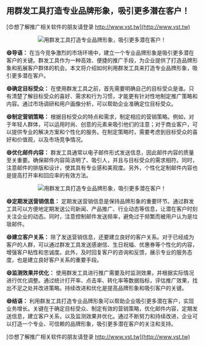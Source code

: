 ## **用群发工具打造专业品牌形象，吸引更多潜在客户！**

[😍想了解推广相关软件的朋友请登录 http://www.vst.tw](http://www.vst.tw)

 <center><img src="https://vst.tw/MP4/tuiguang/png/7.png" alt="用群发工具打造专业品牌形象，吸引更多潜在客户！"></center>

**😄导语：**
在当今竞争激烈的市场环境中，建立一个专业品牌形象是吸引更多潜在客户的关键。群发工具作为一种高效、便捷的推广手段，为企业提供了打造品牌形象和拓展客户群体的机会。本文将介绍如何利用群发工具来打造专业品牌形象，吸引更多潜在客户。

**😄确定目标受众：**
在使用群发工具之前，首先需要明确自己的目标受众是谁。只有清楚了解目标受众的喜好、需求和行为习惯，才能更有针对性地制定推广策略和内容。通过市场调研和用户画像分析，可以帮助企业准确定位目标受众。

**😄制定营销策略：**
根据目标受众的特点和需求，制定相应的营销策略。例如，对于年轻人群体，可以运用时尚、创意的元素来吸引他们的注意；对于商业客户，可以提供专业的解决方案和个性化的服务。在制定策略时，需要考虑到目标受众的喜好和价值观，以及市场竞争情况。

**😄优化邮件内容：**
群发工具通常以电子邮件形式发送信息，因此邮件内容的质量至关重要。确保邮件内容简洁明了、吸引人，并且与目标受众的需求相符。同时，注意邮件的排版和设计，使其具有专业感和美观度。另外，个性化定制邮件内容也是提高打开率和回应率的有效方法。

 <center><img src="https://vst.tw/MP4/tuiguang/png/8.png" alt="用群发工具打造专业品牌形象，吸引更多潜在客户！"></center>

**😄定期发送营销信息：**
定期发送营销信息是保持品牌形象的重要环节。通过群发工具可以方便地定期发送公司新闻、产品推广、行业动态等信息，让潜在客户时刻关注企业的动态。同时，注意控制邮件发送频率，避免过于频繁而被用户认为是垃圾邮件。

**😄建立客户关系：**
除了发送营销信息，还要建立良好的客户关系。对于已经成为客户的人群，可以通过群发工具发送感谢信、生日祝福、优惠券等个性化的内容，增强客户粘性和忠诚度。此外，及时回复客户的咨询和反馈，展示专业的服务态度，也是建立良好客户关系的重要手段。

**😄监测效果并优化：**
使用群发工具进行推广需要及时监测效果，并根据实际情况进行优化调整。通过统计打开率、点击率、转化率等数据指标，评估推广效果，找出不足之处并改进策略。持续改进和优化是提高品牌形象和吸引客户的关键。

**😄结语：**
利用群发工具打造专业品牌形象可以帮助企业吸引更多潜在客户，实现业务增长。关键在于确定目标受众、制定有效的营销策略，优化邮件内容，定期发送信息，建立客户关系，以及监测效果并优化。通过不断努力和持续改进，企业可以打造一个专业、可信赖的品牌形象，吸引更多潜在客户的关注和支持。

[😍想了解推广相关软件的朋友请登录 http://www.vst.tw](http://www.vst.tw)



